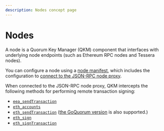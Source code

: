 ```yaml
---
description: Nodes concept page
---
```


# Nodes

A node is a Quorum Key Manager (QKM) component that interfaces with underlying node endpoints (such as Ethereum RPC nodes and Tessera nodes).

You can configure a node using a [node manifest](../HowTo/Use-Manifest-File/Node.md), which
includes the configuration to [connect to the JSON-RPC node proxy](../Tutorials/JsonRPCProxy.md).

When connected to the JSON-RPC node proxy, QKM intercepts the following methods for performing remote transaction signing:

- [`eea_sendTransaction`](https://entethalliance.github.io/client-spec/spec.html#sec-eea-sendTransaction)
- [`eth_accounts`](https://ethereum.github.io/execution-apis/api-documentation/)
- [`eth_sendTransaction`](https://ethereum.github.io/execution-apis/api-documentation/)
  ([the GoQuorum version](https://consensys.net/docs/goquorum/en/latest/reference/api-methods/#eth_sendtransaction) is also supported.)
- [`eth_sign`](https://ethereum.github.io/execution-apis/api-documentation/)
- [`eth_signTransaction`](https://ethereum.github.io/execution-apis/api-documentation/)
